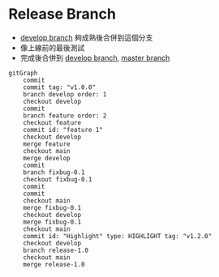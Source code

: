 # Release Branch
- [develop branch](develop%20branch.md) 夠成熟後合併到這個分支
- 像上線前的最後測試
- 完成後合併到 [develop branch](develop%20branch.md), [master branch](master%20branch.md)

```mermaid
gitGraph
	commit
	commit tag: "v1.0.0"
	branch develop order: 1
	checkout develop
	commit
	branch feature order: 2
	checkout feature
	commit id: "feature 1"
	checkout develop
	merge feature
	checkout main
	merge develop
	commit
	branch fixbug-0.1
	checkout fixbug-0.1
	commit
	commit
	checkout main
	merge fixbug-0.1
	checkout develop
	merge fixbug-0.1
	checkout main
	commit id: "Highlight" type: HIGHLIGHT tag: "v1.2.0"
	checkout develop
	branch release-1.0
	checkout main
	merge release-1.0
```

